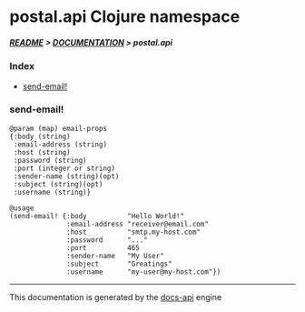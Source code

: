 
# postal.api Clojure namespace

##### [README](../../../README.md) > [DOCUMENTATION](../../COVER.md) > postal.api

### Index

- [send-email!](#send-email)

### send-email!

```
@param (map) email-props
{:body (string)
 :email-address (string)
 :host (string)
 :password (string)
 :port (integer or string)
 :sender-name (string)(opt)
 :subject (string)(opt)
 :username (string)}
```

```
@usage
(send-email! {:body          "Hello World!"
              :email-address "receiver@email.com"
              :host          "smtp.my-host.com"
              :password      "..."
              :port          465
              :sender-name   "My User"
              :subject       "Greatings"
              :username      "my-user@my-host.com"})
```

---

This documentation is generated by the [docs-api](https://github.com/bithandshake/docs-api) engine

